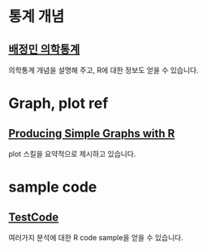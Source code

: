 # 통계 개념

## [배정민 의학통계](http://dermabae.tistory.com/)

의학통계 개념을 설명해 주고, R에 대한 정보도 얻을 수 있습니다.

# Graph, plot ref

## [Producing Simple Graphs with R](http://www.harding.edu/fmccown/r/)

plot 스킬을 요약적으로 제시하고 있습니다.

# sample code

## [TestCode](http://acpi.tistory.com/category/Test%20Code/R)

여러가지 분석에 대한 R code sample을 얻을 수 있습니다.
